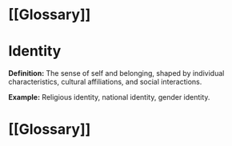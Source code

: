 # [[Glossary]]

# Identity

**Definition:**  The sense of self and belonging, shaped by individual characteristics, cultural affiliations, and social interactions.

**Example:**  Religious identity, national identity, gender identity.

# [[Glossary]]